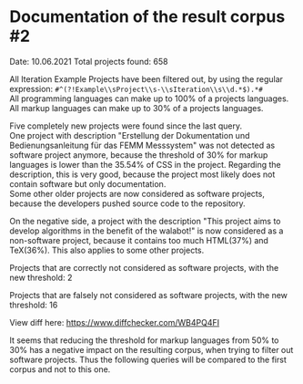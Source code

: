 # Documentation of the result corpus #2
Date: 10.06.2021
Total projects found: 658

All Iteration Example Projects have been filtered out, by using the regular expression: 
`#^(?!Example\\sProject\\s-\\sIteration\\s\\d.*$).*#`  
All programming languages can make up to 100% of a projects languages.  
All markup languages can make up to 30% of a projects languages.  

Five completely new projects were found since the last query.  
One project with description "Erstellung der Dokumentation und Bedienungsanleitung für das FEMM Messsystem" was 
not detected as software project anymore, because the threshold of 30% for markup languages is lower than the 35.54% 
of CSS in the project. Regarding the description, this is very good, because the project most likely does not contain 
software but only documentation.  
Some other older projects are now considered as software projects, because the developers pushed source code to the 
repository.

On the negative side, a project with the description "This project aims to develop algorithms in the benefit of 
the walabot!" is now considered as a non-software project, because it contains too much HTML(37%) and TeX(36%). 
This also applies to some other projects. 

Projects that are correctly not considered as software projects, with the new threshold: 2

Projects that are falsely not considered as software projects, with the new threshold: 16

View diff here: https://www.diffchecker.com/WB4PQ4FI  

It seems that reducing the threshold for markup languages from 50% to 30% has a negative impact on the resulting corpus,
when trying to filter out software projects. Thus the following queries will be compared to the first corpus and not to 
this one.